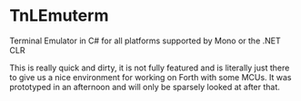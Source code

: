 TnLEmuterm
==========

Terminal Emulator in C# for all platforms supported by Mono or the .NET CLR

This is really quick and dirty, it is not fully featured and is literally just there to give us a nice environment for working on Forth with some MCUs.  It was prototyped in an afternoon and will only be sparsely looked at after that.
